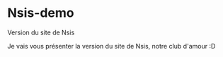 # Nsis-demo
Version du site de Nsis

Je vais vous présenter la version du site de Nsis, notre club d'amour :D
